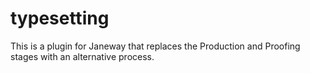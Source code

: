 # typesetting
This is a plugin for Janeway that replaces the Production and Proofing stages with an alternative process.
